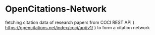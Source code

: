 # OpenCitations-Network
fetching citation data of research papers from COCI REST API ( https://opencitations.net/index/coci/api/v1/ ) to form a citation network
